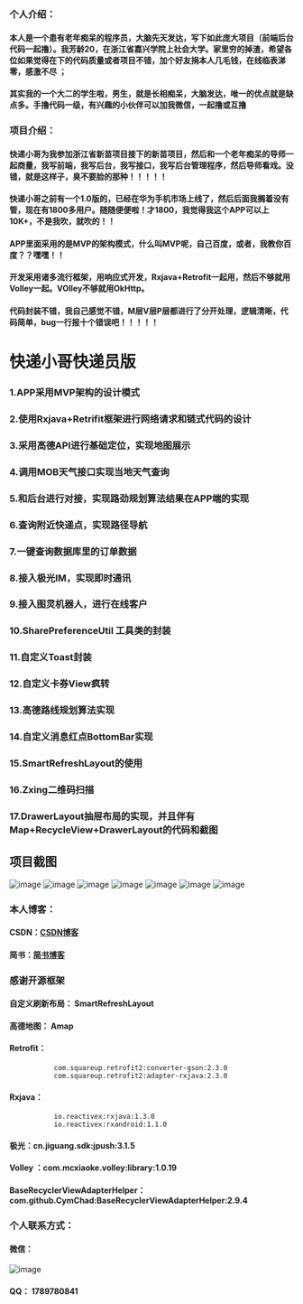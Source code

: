 ### 个人介绍：

####    本人是一个患有老年痴呆的程序员，大脑先天发达，写下如此庞大项目（前端后台代码一起撸）。我芳龄20，在浙江省嘉兴学院上社会大学。家里穷的掉渣，希望各位如果觉得在下的代码质量或者项目不错，加个好友捐本人几毛钱，在线临表涕零，感激不尽 ；

####     其实我的一个大二的学生啦，男生，就是长相痴呆，大脑发达，唯一的优点就是缺点多。手撸代码一级，有兴趣的小伙伴可以加我微信，一起撸或互撸
### 项目介绍：

####    快递小哥为我参加浙江省新苗项目接下的新苗项目，然后和一个老年痴呆的导师一起商量，我写前端，我写后台，我写接口，我写后台管理程序，然后导师看戏。没错，就是这样子，臭不要脸的那种！！！！！

####    快递小哥之前有一个1.0版的，已经在华为手机市场上线了，然后后面我搁着没有管，现在有1800多用户。随随便便啦！才1800，我觉得我这个APP可以上10K+，不是我吹，就吹的！！

####    APP里面采用的是MVP的架构模式，什么叫MVP呢，自己百度，或者，我教你百度？？嘿嘿！！
  
####    开发采用诸多流行框架，用响应式开发，Rxjava+Retrofit一起用，然后不够就用Volley一起。VOlley不够就用OkHttp。

####    代码封装不错，我自己感觉不错，M层V层P层都进行了分开处理，逻辑清晰，代码简单，bug一行报十个错误吧！！！！！




# 快递小哥快递员版

### 1.APP采用MVP架构的设计模式

### 2.使用Rxjava+Retrifit框架进行网络请求和链式代码的设计

### 3.采用高德API进行基础定位，实现地图展示

### 4.调用MOB天气接口实现当地天气查询

### 5.和后台进行对接，实现路劲规划算法结果在APP端的实现

### 6.查询附近快递点，实现路径导航

### 7.一键查询数据库里的订单数据

### 8.接入极光IM，实现即时通讯

### 9.接入图灵机器人，进行在线客户

### 10.SharePreferenceUtil 工具类的封装

### 11.自定义Toast封装

### 12.自定义卡券View疯转

### 13.高德路线规划算法实现

### 14.自定义消息红点BottomBar实现

### 15.SmartRefreshLayout的使用

### 16.Zxing二维码扫描

### 17.DrawerLayout抽屉布局的实现，并且伴有Map+RecycleView+DrawerLayout的代码和截图


## 项目截图
![image](http://bmob-cdn-20920.b0.upaiyun.com/2018/08/06/5c033a2f404c1e568056767f38018320.png)
![image](http://bmob-cdn-20920.b0.upaiyun.com/2018/08/06/84ab34cc40e43f5a803849f614aa0e11.png)
![image](http://bmob-cdn-20920.b0.upaiyun.com/2018/08/06/0724654f40c1f8dd8094cb828d548ebf.png)
![image](http://bmob-cdn-20920.b0.upaiyun.com/2018/08/06/b40c08804068e7b68051aa8f61761e09.png)
![image](http://bmob-cdn-20920.b0.upaiyun.com/2018/08/06/48b3ed36400a1660803eea75abe0fba2.png)
![image](http://bmob-cdn-20920.b0.upaiyun.com/2018/08/06/75314f5d403ef1b480d5babe758526c6.png)
![image](http://bmob-cdn-20920.b0.upaiyun.com/2018/08/06/139aa80e407b91b180b5b1b9517c0b8a.png)


### 本人博客：
#### CSDN：[CSDN博客](https://blog.csdn.net/qq_33163983 "悬停显示")  
#### 简书：[简书博客](https://www.jianshu.com/u/a09ef2f2fe67 "悬停显示")  


### 感谢开源框架
#### 自定义刷新布局： SmartRefreshLayout
#### 高德地图： Amap
#### Retrofit： 
               com.squareup.retrofit2:converter-gson:2.3.0
               com.squareup.retrofit2:adapter-rxjava:2.3.0
#### Rxjava：
               io.reactivex:rxjava:1.3.0
               io.reactivex:rxandroid:1.1.0
#### 极光：cn.jiguang.sdk:jpush:3.1.5
#### Volley ：com.mcxiaoke.volley:library:1.0.19
#### BaseRecyclerViewAdapterHelper：com.github.CymChad:BaseRecyclerViewAdapterHelper:2.9.4


### 个人联系方式：

#### 微信：
![image](http://bmob-cdn-20920.b0.upaiyun.com/2018/08/06/3248a1cc4075a1d7807afabf9210dca7.png)

#### QQ： 1789780841



